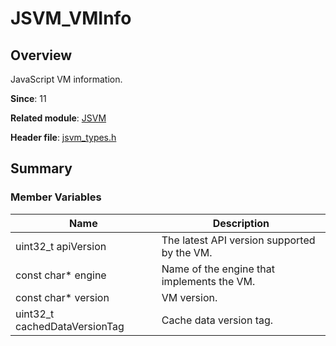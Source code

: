 # JSVM_VMInfo
<!--Kit: Common Basic Capability-->
<!--Subsystem: arkcompiler-->
<!--Owner: @yuanxiaogou; @string_sz-->
<!--Designer: @knightaoko-->
<!--Tester: @test_lzz-->
<!--Adviser: @fang-jinxu-->

## Overview

JavaScript VM information.

**Since**: 11

**Related module**: [JSVM](capi-jsvm.md)

**Header file**: [jsvm_types.h](capi-jsvm-types-h.md)

## Summary

### Member Variables

| Name| Description|
| -- | -- |
| uint32_t apiVersion | The latest API version supported by the VM.|
| const char* engine | Name of the engine that implements the VM.|
| const char* version | VM version.|
| uint32_t cachedDataVersionTag | Cache data version tag.|
